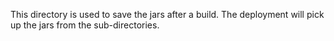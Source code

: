 

This directory is used to save the jars after a build. The deployment will pick up the jars from the sub-directories.
